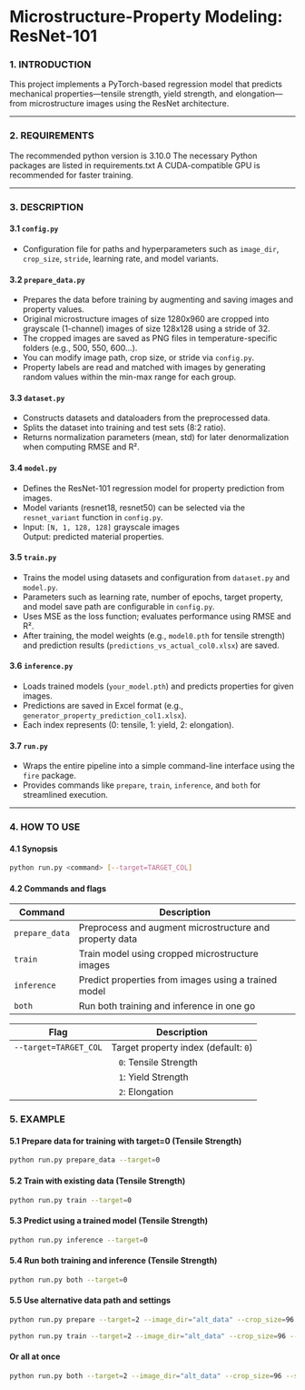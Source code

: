 # Microstructure-Property Modeling: ResNet-101

### 1. INTRODUCTION
This project implements a PyTorch-based regression model that predicts mechanical properties—tensile strength, yield strength, and elongation—from microstructure images using the ResNet architecture.

---

### 2. REQUIREMENTS

The recommended python version is 3.10.0
The necessary Python packages are listed in requirements.txt
A CUDA-compatible GPU is recommended for faster training.

---

### 3. DESCRIPTION

#### 3.1 `config.py`
- Configuration file for paths and hyperparameters such as `image_dir`, `crop_size`, `stride`, learning rate, and model variants.

#### 3.2 `prepare_data.py`
- Prepares the data before training by augmenting and saving images and property values.
- Original microstructure images of size 1280x960 are cropped into grayscale (1-channel) images of size 128x128 using a stride of 32.
- The cropped images are saved as PNG files in temperature-specific folders (e.g., 500, 550, 600...).
- You can modify image path, crop size, or stride via `config.py`.
- Property labels are read and matched with images by generating random values within the min-max range for each group.

#### 3.3 `dataset.py`
- Constructs datasets and dataloaders from the preprocessed data.
- Splits the dataset into training and test sets (8:2 ratio).
- Returns normalization parameters (mean, std) for later denormalization when computing RMSE and R².

#### 3.4 `model.py`
- Defines the ResNet-101 regression model for property prediction from images.
- Model variants (resnet18, resnet50) can be selected via the `resnet_variant` function in `config.py`.
- Input: `[N, 1, 128, 128]` grayscale images  
  Output: predicted material properties.

#### 3.5 `train.py`
- Trains the model using datasets and configuration from `dataset.py` and `model.py`.
- Parameters such as learning rate, number of epochs, target property, and model save path are configurable in `config.py`.
- Uses MSE as the loss function; evaluates performance using RMSE and R².
- After training, the model weights (e.g., `model0.pth` for tensile strength) and prediction results (`predictions_vs_actual_col0.xlsx`) are saved.

#### 3.6 `inference.py`
- Loads trained models (`your_model.pth`) and predicts properties for given images.
- Predictions are saved in Excel format (e.g., `generator_property_prediction_col1.xlsx`).
- Each index represents (0: tensile, 1: yield, 2: elongation).

#### 3.7 `run.py`
- Wraps the entire pipeline into a simple command-line interface using the `fire` package.
- Provides commands like `prepare`, `train`, `inference`, and `both` for streamlined execution.

---

### 4. HOW TO USE

#### 4.1 Synopsis

```bash
python run.py <command> [--target=TARGET_COL]
```

#### 4.2 Commands and flags

| Command        | Description                                                         |
|----------------|---------------------------------------------------------------------|
| `prepare_data` | Preprocess and augment microstructure and property data             |
| `train`        | Train model using cropped microstructure images                     |
| `inference`    | Predict properties from images using a trained model                |
| `both`         | Run both training and inference in one go                           |


| Flag                  | Description                               |
|-----------------------|-------------------------------------------|
| `--target=TARGET_COL` | Target property index (default: `0`)      |
|                       |    `0`: Tensile Strength                   |
|                       |    `1`: Yield Strength                     |
|                       |    `2`: Elongation                         |

### 5. EXAMPLE

#### 5.1 Prepare data for training with target=0 (Tensile Strength)
```bash
python run.py prepare_data --target=0
```

#### 5.2 Train with existing data (Tensile Strength)
```bash
python run.py train --target=0
```

#### 5.3 Predict using a trained model (Tensile Strength)
```bash
python run.py inference --target=0
```

#### 5.4 Run both training and inference (Tensile Strength)
```bash
python run.py both --target=0
```

#### 5.5 Use alternative data path and settings
```bash
python run.py prepare --target=2 --image_dir="alt_data" --crop_size=96 --stride=48
```

```bash
python run.py train --target=2 --image_dir="alt_data" --crop_size=96 --stride=48
```

#### Or all at once
```bash
python run.py both --target=2 --image_dir="alt_data" --crop_size=96 --stride=48
```
